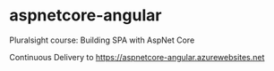 # aspnetcore-angular
Pluralsight course: Building SPA with AspNet Core

Continuous Delivery to https://aspnetcore-angular.azurewebsites.net
